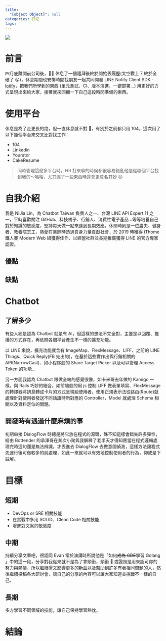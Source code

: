```yaml
---
title:
  "[object Object]": null
categories: 日記
tags:
---
```


![](https://i.imgur.com/0QAGPDc.png)

# 前言

四月底離開前公司後， 休息了一個禮拜後終於開始丟履歷(太空戰士 7 終於全破了 😝)，休息期間也安排時間找朋友一起共同開發 LINE Notify Client SDK - [lotify](https://github.com/louis70109/lotify)，把我們所學到的東西 (單元測試、CI、版本演進、一鍵部署...) 用更好的方式呈現出來給大家，接著就來回顧一下自己這段時間準備的東西。

<!-- more -->

# 使用平台

休息是為了走更長的路，但一直休息就不對 🤣，有別於之前都只用 104，這次用了以下幾個平台來交叉比對找工作：

- 104
- Linkedin
- Yourator
- CakeResume

> 同時管理這麼多平台時，HR 打來聊的時候都很容易錯亂他是從哪個平台找到我的～哈哈，尤其漏了一些東西時還會更莫名其妙 😆

# 自我介紹

我是 NiJia Lin，為 Chatbot Taiwan 負責人之一、台灣 LINE API Expert 11 之一，平時喜歡關注 GitHub、科技橘子、行銷人、消費性電子產品...等等培養自己對於知識的敏感度，堅持每天做一點來達到長期效應，休閒時則是一位農夫、健身者、教養院志工，熱愛在業餘時透過自身力量貢獻社會，於 2019 時獲得 iThome 鐵人賽 Modern Web 組獲得佳作、以經營社群並長期推廣獲得 LINE 的官方專家認證。

## 優點

## 缺點

# Chatbot

## 了解多少

有些人總是認為 Chatbot 就是有 AI，但這樣的想法不完全對，主要是以回覆、推播的方式存在，再依照各個平台產生不一樣的擴充功能。

以 LINE 來說，擴充功能就含有 ImageMap、FlexMessage、LIFF、之前的 LINE Things、Quick Reply(FB 先出的)，在基於這些實作出與行銷相關的 API(NarrowCast)、如小程序般的 Share Target Picker 以及可以管理 Access Token 的功能...

另一方面我認為 Chatbot 跟做全端的感覺很像，如卡米哥去年做的 Kamigo 一樣，與 Rails 巧妙的結合，如前端般的用 js 控制 LIFF 做表單填寫、FlexMessage 的轉譯器將訊息轉成卡片的方式呈現給使用者，使用正規表示法從路由(Route)就處理針對使用者發送不同話語時所對應的 Controller，Model 就處理 Schema 相關以及資料定位的問題。

## 開發時有遇過什麼麻煩的事

初期串接 DialogFlow 時總是將它放在程式的源頭，殊不知這樣會錯失許多彈性，經由 Bottender 的承澤哥在某次小聚與我解釋了老半天才得知應當在程式邏輯處理完時這句還是無法辨識，才丟進去 DialogFlow 去做意圖偵測，這樣方法讓程式先運行後可做較多的前處理，如此一來就可以有效地控制使用者的行為，抑或是下註解。

# 目標

## 短期

- DevOps or SRE 相關技能
- 在實戰中多用 SOLID、Clean Code 相關技能
- 增進對文案的敏感度

## 中期

持續分享文章吧，很認同 Evan 常於演講時所說他是「如何~~成為 GDE~~學習 Golang 」中的這一段，分享對我從來就不是為了拿頭銜，頭銜  或證照是用來認可你的努力與熱情，所以繼續撰文影響更多的新血以及幫助到許多有著相同問題的人，然後繼續投稿各大研討會，讓自己的分享的內容可以讓大家知道並挑戰不一樣的自己。

## 長期

多方學習不同領域的技能，讓自己保持學習熱忱。

# 結論
